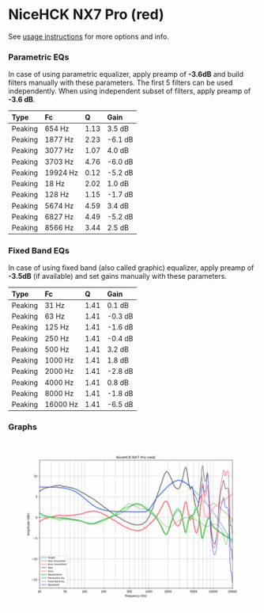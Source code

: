 # NiceHCK NX7 Pro (red)
See [usage instructions](https://github.com/jaakkopasanen/AutoEq#usage) for more options and info.

### Parametric EQs
In case of using parametric equalizer, apply preamp of **-3.6dB** and build filters manually
with these parameters. The first 5 filters can be used independently.
When using independent subset of filters, apply preamp of **-3.6 dB**.

| Type    | Fc       |    Q | Gain    |
|:--------|:---------|:-----|:--------|
| Peaking | 654 Hz   | 1.13 | 3.5 dB  |
| Peaking | 1877 Hz  | 2.23 | -6.1 dB |
| Peaking | 3077 Hz  | 1.07 | 4.0 dB  |
| Peaking | 3703 Hz  | 4.76 | -6.0 dB |
| Peaking | 19924 Hz | 0.12 | -5.2 dB |
| Peaking | 18 Hz    | 2.02 | 1.0 dB  |
| Peaking | 128 Hz   | 1.15 | -1.7 dB |
| Peaking | 5674 Hz  | 4.59 | 3.4 dB  |
| Peaking | 6827 Hz  | 4.49 | -5.2 dB |
| Peaking | 8566 Hz  | 3.44 | 2.5 dB  |

### Fixed Band EQs
In case of using fixed band (also called graphic) equalizer, apply preamp of **-3.5dB**
(if available) and set gains manually with these parameters.

| Type    | Fc       |    Q | Gain    |
|:--------|:---------|:-----|:--------|
| Peaking | 31 Hz    | 1.41 | 0.1 dB  |
| Peaking | 63 Hz    | 1.41 | -0.3 dB |
| Peaking | 125 Hz   | 1.41 | -1.6 dB |
| Peaking | 250 Hz   | 1.41 | -0.4 dB |
| Peaking | 500 Hz   | 1.41 | 3.2 dB  |
| Peaking | 1000 Hz  | 1.41 | 1.8 dB  |
| Peaking | 2000 Hz  | 1.41 | -2.8 dB |
| Peaking | 4000 Hz  | 1.41 | 0.8 dB  |
| Peaking | 8000 Hz  | 1.41 | -1.8 dB |
| Peaking | 16000 Hz | 1.41 | -6.5 dB |

### Graphs
![](./NiceHCK%20NX7%20Pro%20(red).png)